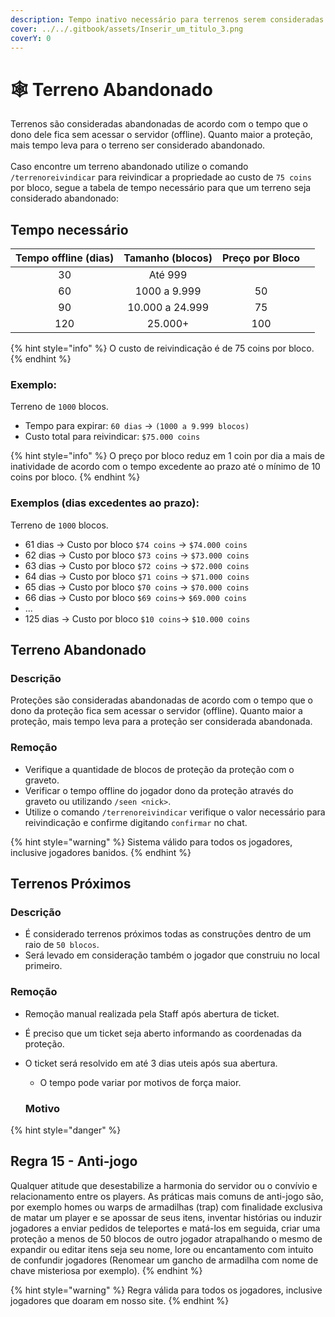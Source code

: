 ```yaml
---
description: Tempo inativo necessário para terrenos serem consideradas abandonadas.
cover: ../../.gitbook/assets/Inserir_um_titulo_3.png
coverY: 0
---
```


# 🕸 Terreno Abandonado

Terrenos são consideradas abandonadas de acordo com o tempo que o dono dele fica sem acessar o servidor (offline). Quanto maior a proteção, mais tempo leva para o terreno ser considerado abandonado.\
\
Caso encontre um terreno abandonado utilize o comando `/terrenoreivindicar` para reivindicar a propriedade ao custo de `75 coins` por bloco, segue a tabela de tempo necessário para que um terreno seja considerado abandonado:

## Tempo necessário

<table><thead><tr><th align="center">Tempo offline (dias)</th><th align="center">Tamanho (blocos)</th><th data-hidden align="center">Preço por Bloco</th><th data-hidden></th></tr></thead><tbody><tr><td align="center">30</td><td align="center">Até 999</td><td align="center"></td><td></td></tr><tr><td align="center">60</td><td align="center">1000 a 9.999</td><td align="center">50</td><td></td></tr><tr><td align="center">90</td><td align="center">10.000 a 24.999</td><td align="center">75</td><td></td></tr><tr><td align="center">120</td><td align="center">25.000+</td><td align="center">100</td><td></td></tr></tbody></table>

{% hint style="info" %}
O custo de reivindicação é de 75 coins por bloco.
{% endhint %}

### **Exemplo:**&#x20;

Terreno de `1000` blocos.

* Tempo para expirar: `60 dias` -> `(1000 a 9.999 blocos)`
* Custo total para reivindicar: `$75.000 coins`

{% hint style="info" %}
O preço por bloco reduz em 1 coin por dia a mais de inatividade de acordo com o tempo excedente ao prazo até o mínimo de 10 coins por bloco.
{% endhint %}

### Exemplos (dias excedentes ao prazo):

Terreno de `1000` blocos.&#x20;

* 61 dias -> Custo por bloco `$74 coins` -> `$74.000 coins`
* 62 dias -> Custo por bloco `$73 coins` -> `$73.000 coins`
* 63 dias -> Custo por bloco `$72 coins` -> `$72.000 coins`
* 64 dias -> Custo por bloco `$71 coins` -> `$71.000 coins`
* 65 dias -> Custo por bloco `$70 coins` -> `$70.000 coins`
* 66 dias -> Custo por bloco `$69 coins`-> `$69.000 coins`&#x20;
* ...&#x20;
* 125 dias -> Custo por bloco `$10 coins`-> `$10.000 coins`&#x20;

## Terreno Abandonado

### Descrição

Proteções são consideradas abandonadas de acordo com o tempo que o dono da proteção fica sem acessar o servidor (offline). Quanto maior a proteção, mais tempo leva para a proteção ser considerada abandonada.

### Remoção

* Verifique a quantidade de blocos de proteção da proteção com o graveto.
* Verificar o tempo offline do jogador dono da proteção através do graveto ou utilizando `/seen <nick>`.
* Utilize o comando `/terrenoreivindicar` verifique o valor necessário para reivindicação e confirme digitando `confirmar` no chat.

{% hint style="warning" %}
Sistema válido para todos os jogadores, inclusive jogadores banidos.
{% endhint %}

## Terrenos Próximos

### Descrição

* É considerado terrenos próximos todas as construções dentro de um raio de `50 blocos`.
* Será levado em consideração também o jogador que construiu no local primeiro.

### Remoção

* Remoção manual realizada pela Staff após abertura de ticket.
* É preciso que um ticket seja aberto informando as coordenadas da proteção.
*   O ticket será resolvido em até 3 dias uteis após sua abertura.

    * O tempo pode variar por motivos de força maior.



    ### **Motivo**

{% hint style="danger" %}
## Regra 15 - Anti-jogo <a href="#01" id="01"></a>

Qualquer atitude que desestabilize a harmonia do servidor ou o convívio e relacionamento entre os players. As práticas mais comuns de anti-jogo são, por exemplo homes ou warps de armadilhas (trap) com finalidade exclusiva de matar um player e se apossar de seus itens, inventar histórias ou induzir jogadores a enviar pedidos de teleportes e matá-los em seguida, criar uma proteção a menos de 50 blocos de outro jogador atrapalhando o mesmo de expandir ou editar itens seja seu nome, lore ou encantamento com intuito de confundir jogadores (Renomear um gancho de armadilha com nome de chave misteriosa por exemplo).
{% endhint %}

{% hint style="warning" %}
Regra válida para todos os jogadores, inclusive jogadores que doaram em nosso site.
{% endhint %}
